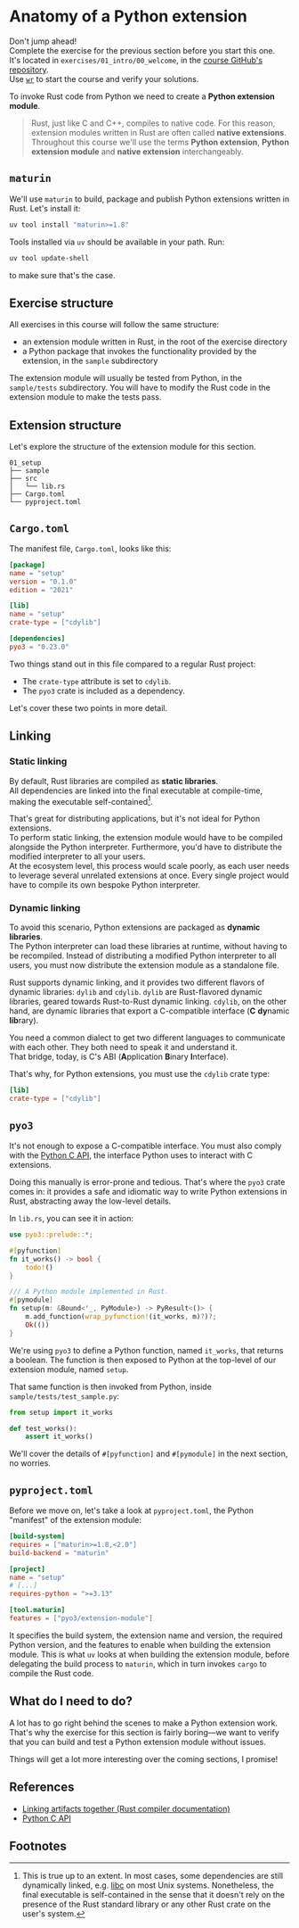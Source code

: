 # Anatomy of a Python extension

<div class="warning">

Don't jump ahead!\
Complete the exercise for the previous section before you start this one.\
It's located in `exercises/01_intro/00_welcome`, in the [course GitHub's repository](https://github.com/mainmatter/rust-python-interoperability).\
Use [`wr`](00_welcome.md#wr-the-workshop-runner) to start the course and verify your solutions.

</div>

To invoke Rust code from Python we need to create a **Python extension module**.

> Rust, just like C and C++, compiles to native code. For this reason, extension
> modules written in Rust are often called **native extensions**. Throughout this course
> we'll use the terms **Python extension**, **Python extension module** and **native extension** interchangeably.

## `maturin`

We'll use `maturin` to build, package and publish Python extensions written in Rust. Let's install it:

```bash
uv tool install "maturin>=1.8"
```

Tools installed via `uv` should be available in your path. Run:

```bash
uv tool update-shell
```

to make sure that's the case.

## Exercise structure

All exercises in this course will follow the same structure:

- an extension module written in Rust, in the root of the exercise directory
- a Python package that invokes the functionality provided by the extension, in the `sample` subdirectory

The extension module will usually be tested from Python, in the `sample/tests` subdirectory.
You will have to modify the Rust code in the extension module to make the tests pass.

## Extension structure

Let's explore the structure of the extension module for this section.

```plaintext
01_setup
├── sample
├── src
│   └── lib.rs
├── Cargo.toml
└── pyproject.toml
```

## `Cargo.toml`

The manifest file, `Cargo.toml`, looks like this:

```toml
[package]
name = "setup"
version = "0.1.0"
edition = "2021"

[lib]
name = "setup"
crate-type = ["cdylib"]

[dependencies]
pyo3 = "0.23.0"
```

Two things stand out in this file compared to a regular Rust project:

- The `crate-type` attribute is set to `cdylib`.
- The `pyo3` crate is included as a dependency.

Let's cover these two points in more detail.

## Linking

### Static linking

By default, Rust libraries are compiled as **static libraries**.\
All dependencies are linked into the final executable at compile-time, making the executable self-contained[^static].

That's great for distributing applications, but it's not ideal for Python extensions.\
To perform static linking, the extension module would have to be compiled alongside the Python interpreter.
Furthermore, you'd have to distribute the modified interpreter to all your users.\
At the ecosystem level, this process would scale poorly, as each user needs to leverage
several unrelated extensions at once. Every single project would have to compile its own
bespoke Python interpreter.

### Dynamic linking

To avoid this scenario, Python extensions are packaged as **dynamic libraries**.\
The Python interpreter can load these libraries at runtime, without having to be recompiled.
Instead of distributing a modified Python interpreter to all users, you must now distribute
the extension module as a standalone file.

Rust supports dynamic linking, and it provides two different flavors of dynamic libraries: `dylib` and `cdylib`.
`dylib` are Rust-flavored dynamic libraries, geared towards Rust-to-Rust dynamic linking.
`cdylib`, on the other hand, are dynamic libraries that export a C-compatible interface (**C** **dy**namic **lib**rary).

You need a common dialect to get two different languages to communicate with each other. They
both need to speak it and understand it.\
That bridge, today, is C's ABI (**A**pplication **B**inary **I**nterface).

That's why, for Python extensions, you must use the `cdylib` crate type:

```toml
[lib]
crate-type = ["cdylib"]
```

## `pyo3`

It's not enough to expose a C-compatible interface.
You must also comply with the [Python C API](https://docs.python.org/3/c-api/index.html), the interface Python uses to interact with C extensions.

Doing this manually is error-prone and tedious.
That's where the `pyo3` crate comes in: it provides a safe and idiomatic way to write Python extensions in Rust, abstracting away the low-level details.

In `lib.rs`, you can see it in action:

```rust
use pyo3::prelude::*;

#[pyfunction]
fn it_works() -> bool {
    todo!()
}

/// A Python module implemented in Rust.
#[pymodule]
fn setup(m: &Bound<'_, PyModule>) -> PyResult<()> {
    m.add_function(wrap_pyfunction!(it_works, m)?)?;
    Ok(())
}
```

We're using `pyo3` to define a Python function, named `it_works`, that returns a boolean.
The function is then exposed to Python at the top-level of our extension module, named `setup`.

That same function is then invoked from Python, inside `sample/tests/test_sample.py`:

```python
from setup import it_works

def test_works(): 
    assert it_works()
```

We'll cover the details of `#[pyfunction]` and `#[pymodule]` in the next section, no worries.

## `pyproject.toml`

Before we move on, let's take a look at `pyproject.toml`, the Python "manifest" of the extension module:

```toml
[build-system]
requires = ["maturin>=1.8,<2.0"]
build-backend = "maturin"

[project]
name = "setup"
# [...]
requires-python = ">=3.13"

[tool.maturin]
features = ["pyo3/extension-module"]
```

It specifies the build system, the extension name and version, the required Python version, and the features to enable when building the extension module.
This is what `uv` looks at when building the extension module, before delegating the build
process to `maturin`, which in turn invokes `cargo` to compile the Rust code.

## What do I need to do?

A lot has to go right behind the scenes to make a Python extension work.\
That's why the exercise for this section is fairly boring—we want to verify
that you can build and test a Python extension module without issues.

Things will get a lot more interesting over the coming sections, I promise!

## References

- [Linking artifacts together (Rust compiler documentation)](https://doc.rust-lang.org/reference/linkage.html)
- [Python C API](https://docs.python.org/3/c-api/index.html)

## Footnotes

[^static]: This is true up to an extent. In most cases, some dependencies are still dynamically linked, e.g. [libc](https://en.wikipedia.org/wiki/C_standard_library) on most Unix systems. Nonetheless, the final executable is self-contained in the sense that it doesn't rely on the presence of the Rust standard library or any other Rust crate on the user's
system.

